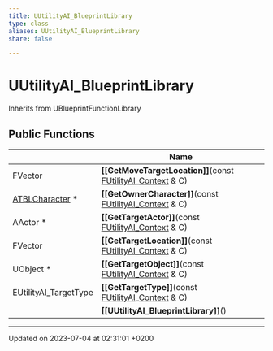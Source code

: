 ```yaml
---
title: UUtilityAI_BlueprintLibrary
type: class
aliases: UUtilityAI_BlueprintLibrary
share: false

---
```


# UUtilityAI_BlueprintLibrary





Inherits from UBlueprintFunctionLibrary

## Public Functions

|                | Name           |
| -------------- | -------------- |
| FVector | **[[GetMoveTargetLocation]]**(const [FUtilityAI_Context](/docs/SDK/Source/Classes/structFUtilityAI__Context.md) & C) |
| [ATBLCharacter](/docs/SDK/Source/Classes/classATBLCharacter.md) * | **[[GetOwnerCharacter]]**(const [FUtilityAI_Context](/docs/SDK/Source/Classes/structFUtilityAI__Context.md) & C) |
| AActor * | **[[GetTargetActor]]**(const [FUtilityAI_Context](/docs/SDK/Source/Classes/structFUtilityAI__Context.md) & C) |
| FVector | **[[GetTargetLocation]]**(const [FUtilityAI_Context](/docs/SDK/Source/Classes/structFUtilityAI__Context.md) & C) |
| UObject * | **[[GetTargetObject]]**(const [FUtilityAI_Context](/docs/SDK/Source/Classes/structFUtilityAI__Context.md) & C) |
| EUtilityAI_TargetType | **[[GetTargetType]]**(const [FUtilityAI_Context](/docs/SDK/Source/Classes/structFUtilityAI__Context.md) & C) |
| | **[[UUtilityAI_BlueprintLibrary]]**() |

-------------------------------

Updated on 2023-07-04 at 02:31:01 +0200